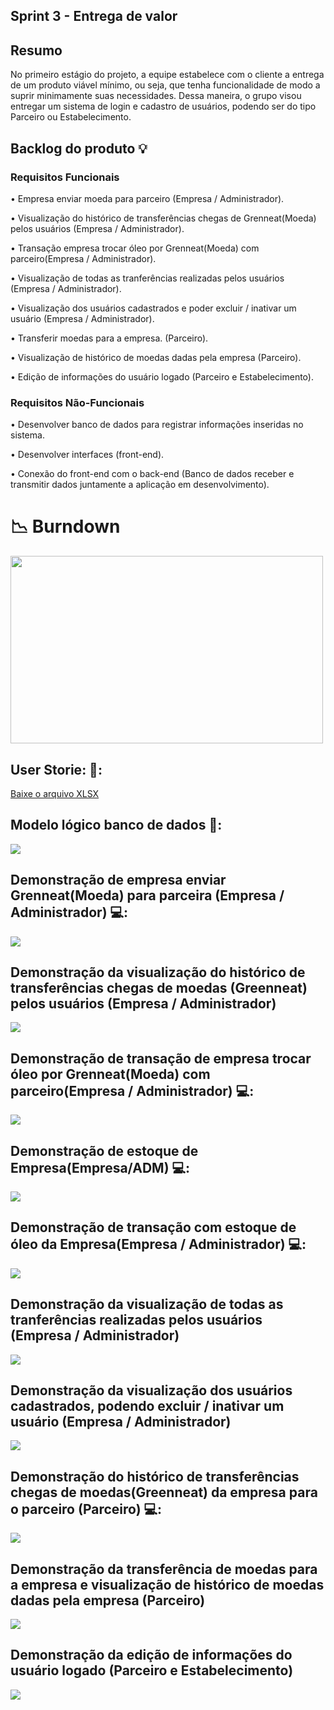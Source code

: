 ## Sprint 3 - Entrega de valor

## Resumo

<p> No primeiro estágio do projeto, a equipe estabelece com o cliente a entrega de um produto viável mínimo, ou seja, que tenha funcionalidade de modo a suprir minimamente suas necessidades. Dessa maneira, o grupo visou entregar um sistema de login e cadastro de usuários, podendo ser do tipo Parceiro ou Estabelecimento.</p>

## Backlog do produto :bulb:
### Requisitos Funcionais
<p> • Empresa enviar moeda para parceiro (Empresa / Administrador). </p>
<p> • Visualização do histórico de transferências chegas de Grenneat(Moeda) pelos usuários (Empresa / Administrador).  </p>
<p> • Transação empresa trocar óleo por Grenneat(Moeda) com parceiro(Empresa / Administrador). </p>
<p> • Visualização de todas as tranferências realizadas pelos usuários (Empresa / Administrador).  </p>
<p> • Visualização dos usuários cadastrados e poder excluir / inativar um usuário (Empresa / Administrador).  </p>
<p> • Transferir moedas para a empresa. (Parceiro). </p>
<p> • Visualização de histórico de moedas dadas pela empresa (Parceiro). </p>
<p> • Edição de informações do usuário logado (Parceiro e Estabelecimento).  </p>

### Requisitos Não-Funcionais
<p> • Desenvolver banco de dados para registrar informações inseridas no sistema. </p>
<p> • Desenvolver interfaces (front-end). </p>
<p> • Conexão do front-end com o back-end (Banco de dados receber e transmitir dados juntamente a aplicação em desenvolvimento). </p>

# 📉 Burndown
<div align="left">
 <img src="https://github.com/4DeskGroup/API-2023.2/blob/main/docs/burndown.jpg" width="500" height="300"/>
</div>


## User Storie: 👤:
[Baixe o arquivo XLSX](https://github.com/4DeskGroup/API-2023.2/blob/main/Projeto/Sprint%202/Gifs/User%20Story2%20API4SEM.xlsx)

## Modelo lógico banco de dados 🧩:

<img align="center" src="Gifs/API_BD-2023-11-04_23-55.png"/>


## Demonstração de empresa enviar Grenneat(Moeda) para parceira (Empresa / Administrador) 💻:

<img align="center" src="Gifs/EmpresaMandaCrerditoMp4.gif"/>

## Demonstração da visualização do histórico de transferências chegas de moedas (Greenneat) pelos usuários (Empresa / Administrador)

<img align="center" src="Gifs/EmpresaMoedasRecebidas.gif"/>

## Demonstração de transação de empresa trocar óleo por Grenneat(Moeda) com parceiro(Empresa / Administrador) 💻:

<img align="center" src="Gifs/EmrpesaComrpaOleoParc.gif"/>

## Demonstração de estoque de Empresa(Empresa/ADM) 💻:

<img align="center" src="Gifs/EmpresaEstoque.gif"/>

## Demonstração de transação com estoque de óleo da Empresa(Empresa / Administrador) 💻:

<img align="center" src="Gifs/TRNEmpresaEstoque.gif"/>

## Demonstração da visualização de todas as tranferências realizadas pelos usuários (Empresa / Administrador)

<img align="center" src="Gifs/ADMVisuHistoricos.gif"/>

## Demonstração da visualização dos usuários cadastrados, podendo excluir / inativar um usuário (Empresa / Administrador)

<img align="center" src="Gifs/ADMExcluiUser.gif"/>

## Demonstração do histórico de transferências chegas de moedas(Greenneat) da empresa para o parceiro (Parceiro) 💻:

<img align="center" src="Gifs/HistoricoMoedasrecebidas.gif"/>

## Demonstração da transferência de moedas para a empresa e visualização de histórico de moedas dadas pela empresa (Parceiro)

<img align="center" src="Gifs/ParceiroEnviaMoedaEmpresa.gif"/>

## Demonstração da edição de informações do usuário logado (Parceiro e Estabelecimento)

<img align="center" src="Gifs/UsuarioEdicao.gif"/>
